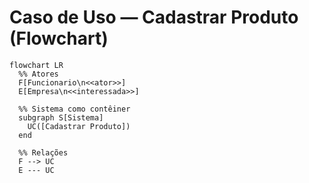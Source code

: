 # Caso de Uso — Cadastrar Produto (Flowchart)

```mermaid
flowchart LR
  %% Atores
  F[Funcionario\n<<ator>>]
  E[Empresa\n<<interessada>>]

  %% Sistema como contêiner
  subgraph S[Sistema]
    UC([Cadastrar Produto])
  end

  %% Relações
  F --> UC
  E --- UC
